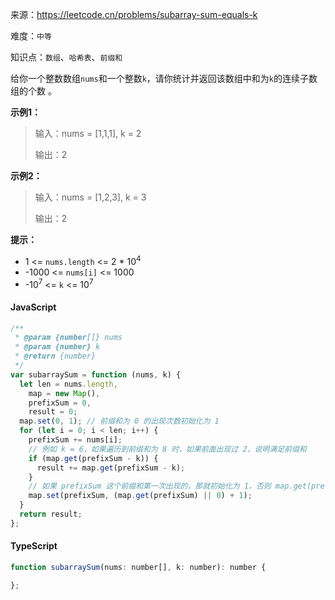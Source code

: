 来源：<https://leetcode.cn/problems/subarray-sum-equals-k>

难度：`中等`

知识点：`数组`、`哈希表`、`前缀和`

给你一个整数数组`nums`和一个整数`k`，请你统计并返回该数组中和为`k`的连续子数组的个数 。

**示例1：**

> 输入：nums = [1,1,1], k = 2
>
> 输出：2

**示例2：**

> 输入：nums = [1,2,3], k = 3
>
> 输出：2

**提示：**

- 1 <= `nums.length` <= 2 * 10<sup>4</sup>
- -1000 <= `nums[i]` <= 1000
- -10<sup>7</sup> <= `k` <= 10<sup>7</sup>

<!-- tabs:start -->

#### **JavaScript**

```javascript
/**
 * @param {number[]} nums
 * @param {number} k
 * @return {number}
 */
var subarraySum = function (nums, k) {
  let len = nums.length,
    map = new Map(),
    prefixSum = 0,
    result = 0;
  map.set(0, 1); // 前缀和为 0 的出现次数初始化为 1
  for (let i = 0; i < len; i++) {
    prefixSum += nums[i];
    // 例如 k = 6，如果遍历到前缀和为 8 时，如果前面出现过 2，说明满足前缀和
    if (map.get(prefixSum - k)) {
      result += map.get(prefixSum - k);
    }
    // 如果 prefixSum 这个前缀和第一次出现的，那就初始化为 1，否则 map.get(prefixSum) 的基础上 + 1
    map.set(prefixSum, (map.get(prefixSum) || 0) + 1);
  }
  return result;
};
```

#### **TypeScript**

```javascript
function subarraySum(nums: number[], k: number): number {

};
```

<!-- tabs:end -->
